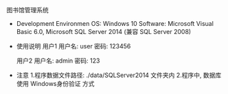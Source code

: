 图书馆管理系统

* Development Environmen
    OS: Windows 10
    Software: Microsoft Visual Basic 6.0, Microsoft SQL Server 2014 (兼容 SQL Server 2008)
    
* 使用说明
    用户1
        用户名: user
        密码: 123456

    用户2
        用户名: admin
        密码: 123

* 注意
    1.程序数据文件路径: ./data/SQLServer2014 文件夹内
    2.程序中, 数据库使用 Windows身份验证 方式
